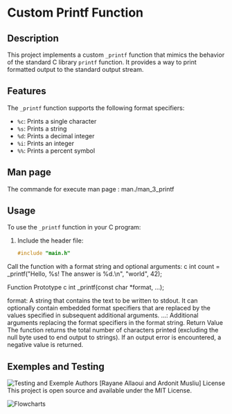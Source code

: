 # Custom Printf Function

## Description

This project implements a custom `_printf` function that mimics the behavior of the standard C library `printf` function. It provides a way to print formatted output to the standard output stream.

## Features

The `_printf` function supports the following format specifiers:

- `%c`: Prints a single character
- `%s`: Prints a string
- `%d`: Prints a decimal integer
- `%i`: Prints an integer
- `%%`: Prints a percent symbol

## Man page
The commande for execute man page : man./man_3_printf

## Usage

To use the `_printf` function in your C program:

1. Include the header file:
   ```c
   #include "main.h"

Call the function with a format string and optional arguments:
c
int count = _printf("Hello, %s! The answer is %d.\n", "world", 42);

Function Prototype
c
int _printf(const char *format, ...);

format: A string that contains the text to be written to stdout. It can optionally contain embedded format specifiers that are replaced by the values specified in subsequent additional arguments.
...: Additional arguments replacing the format specifiers in the format string.
Return Value
The function returns the total number of characters printed (excluding the null byte used to end output to strings). If an output error is encountered, a negative value is returned.
## Exemples and Testing 
![Testing and Exemple](capture_d___e__cran_2024-11-28_a___11.16.35.png)
Authors
[Rayane Allaoui and Ardonit Musliu]
License
This project is open source and available under the MIT License.

![Flowcharts](image-1.png)
